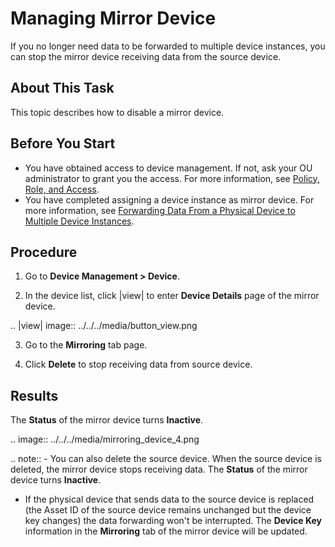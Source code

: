 # Managing Mirror Device

If you no longer need data to be forwarded to multiple device instances, you can stop the mirror device receiving data from the source device.

## About This Task

This topic describes how to disable a mirror device.

## Before You Start

- You have obtained access to device management. If not, ask your OU administrator to grant you the access. For more information, see [Policy, Role, and Access](/docs/iam/en/2.0.8/access_policy).
- You have completed assigning a device instance as mirror device. For more information, see [Forwarding Data From a Physical Device to Multiple Device Instances](mirroring_device_data).

## Procedure

1. Go to **Device Management > Device**.

2. In the device list, click |view| to enter **Device Details** page of the mirror device.

 .. |view| image:: ../../../media/button_view.png

3. Go to the **Mirroring** tab page.

4. Click **Delete** to stop receiving data from source device.

## Results

The **Status** of the mirror device turns **Inactive**.

.. image:: ../../../media/mirroring_device_4.png

.. note:: - You can also delete the source device. When the source device is deleted, the mirror device stops receiving data. The **Status** of the mirror device turns **Inactive**.
   - If the physical device that sends data to the source device is replaced (the Asset ID of the source device remains unchanged but the device key changes) the data forwarding won't be interrupted. The **Device Key** information in the **Mirroring** tab of the mirror device will be updated.


<!--end-->
